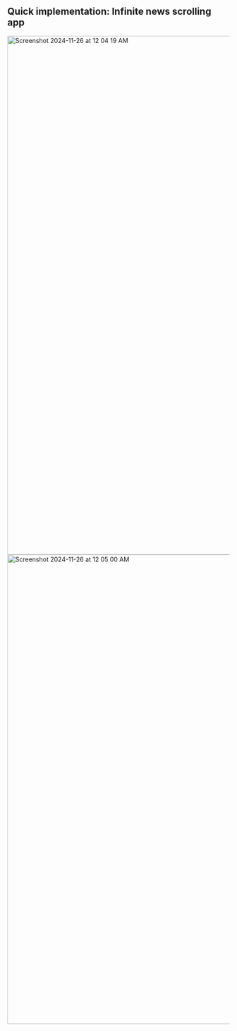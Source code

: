 ## Quick implementation: Infinite news scrolling app


<img width="1177" alt="Screenshot 2024-11-26 at 12 04 19 AM" src="https://github.com/user-attachments/assets/b3ddad40-2fcc-4244-bc8e-dc52daad651d">
<img width="1065" alt="Screenshot 2024-11-26 at 12 05 00 AM" src="https://github.com/user-attachments/assets/0cea9c27-4414-4167-9d41-e12483474179">
